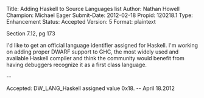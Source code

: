 Title:       Adding Haskell to Source Languages list
Author:      Nathan Howell
Champion:    Michael Eager
Submit-Date: 2012-02-18
Propid:      120218.1
Type:        Enhancement
Status:      Accepted
Version:     5
Format:      plaintext

Section 7.12, pg 173

I'd like to get an official language identifier assigned for Haskell. I'm working on 
adding proper DWARF support to GHC, the most widely used and available Haskell compiler 
and think the community would benefit from having debuggers recognize it as a first class 
language.

--

Accepted:  DW_LANG_Haskell assigned value 0x18. -- April 18.2012
